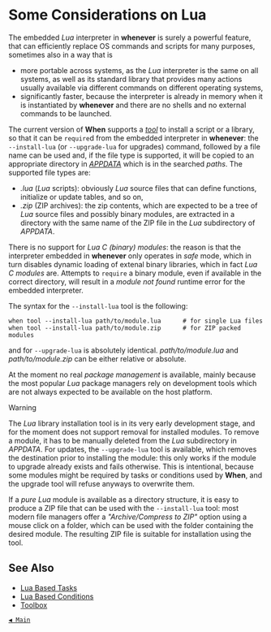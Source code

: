 # Some Considerations on Lua

The embedded _Lua_ interpreter in **whenever** is surely a powerful feature, that can efficiently replace OS commands and scripts for many purposes, sometimes also in a way that is

* more portable across systems, as the _Lua_ interpreter is the same on all systems, as well as its standard library that provides many actions usually available via different commands on different operating systems,
* significantly faster, because the interpreter is already in memory when it is instantiated by **whenever** and there are no shells and no external commands to be launched.

The current version of **When** supports a [_tool_](cli.md#toolbox) to install a script or a library, so that it can be `require`d from the embedded interpreter in **whenever**: the `--install-lua` (or `--upgrade-lua` for upgrades) command, followed by a file name can be used and, if the file type is supported, it will be copied to an appropriate directory in [_APPDATA_](appdata.md) which is in the searched _paths_. The supported file types are:

* _.lua_ (_Lua_ scripts): obviously _Lua_ source files that can define functions, initialize or update tables, and so on,
* _.zip_ (ZIP archives): the zip contents, which are expected to be a tree of _Lua_ source files and possibly binary modules, are extracted in a directory with the same name of the ZIP file in the _Lua_ subdirectory of _APPDATA_.

There is no support for _Lua C (binary) modules_: the reason is that the interpreter embedded in **whenever** only operates in _safe_ mode, which in turn disables dynamic loading of extenal binary libraries, which in fact _Lua C modules_ are. Attempts to `require` a binary module, even if available in the correct directory, will result in a _module not found_ runtime error for the embedded interpreter.

The syntax for the `--install-lua` tool is the following:

```shell
when tool --install-lua path/to/module.lua      # for single Lua files
when tool --install-lua path/to/module.zip      # for ZIP packed modules
```

and for `--upgrade-lua` is absolutely identical. _path/to/module.lua_ and _path/to/module.zip_ can be either relative or absolute.

At the moment no real _package management_ is available, mainly because the most popular _Lua_ package managers rely on development tools which are not always expected to be available on the host platform.

> [!WARNING]
> The _Lua_ library installation tool is in its very early development stage, and for the moment does not support removal for installed modules. To remove a module, it has to be manually deleted from the _Lua_ subdirectory in _APPDATA_. For updates, the `--upgrade-lua` tool is available, which removes the destination prior to installing the module: this only works if the module to upgrade already exists and fails otherwise. This is intentional, because some modules might be required by tasks or conditions used by **When**, and the upgrade tool will refuse anyways to overwrite them.

If a _pure Lua_ module is available as a directory structure, it is easy to produce a ZIP file that can be used with the `--install-lua` tool: most modern file managers offer a _"Archive/Compress to ZIP"_ option using a mouse click on a folder, which can be used with the folder containing the desired module. The resulting ZIP file is suitable for installation using the tool.


## See Also

* [Lua Based Tasks](tasks.md#lua-script)
* [Lua Based Conditions](cond_actionrelated.md#lua-script)
* [Toolbox](cli.md#toolbox)


[`◀ Main`](main.md)

